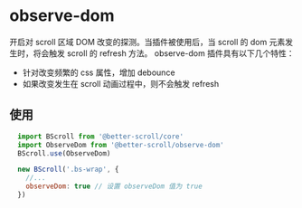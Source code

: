 # observe-dom

开启对 scroll 区域 DOM 改变的探测。当插件被使用后，当 scroll 的 dom 元素发生时，将会触发 scroll 的 refresh 方法。 observe-dom 插件具有以下几个特性：

- 针对改变频繁的 css 属性，增加 debounce
- 如果改变发生在 scroll 动画过程中，则不会触发 refresh

## 使用

  ```js
    import BScroll from '@better-scroll/core'
    import ObserveDom from '@better-scroll/observe-dom'
    BScroll.use(ObserveDom)

    new BScroll('.bs-wrap', {
      //...
      observeDom: true // 设置 observeDom 值为 true
    })
  ```
